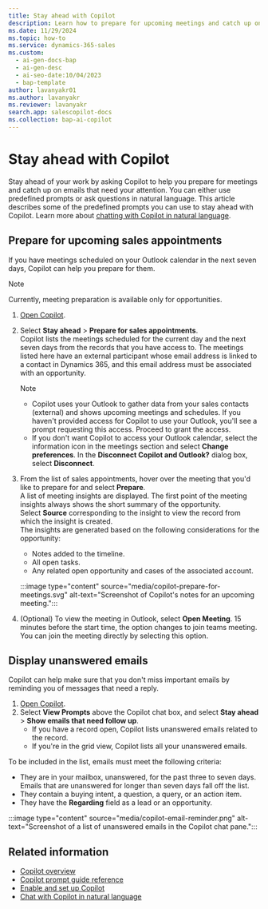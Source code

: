 ```yaml
---
title: Stay ahead with Copilot
description: Learn how to prepare for upcoming meetings and catch up on emails with Copilot in Dynamics 365 Sales.
ms.date: 11/29/2024
ms.topic: how-to
ms.service: dynamics-365-sales
ms.custom:
  - ai-gen-docs-bap
  - ai-gen-desc
  - ai-seo-date:10/04/2023
  - bap-template
author: lavanyakr01
ms.author: lavanyakr
ms.reviewer: lavanyakr
search.app: salescopilot-docs
ms.collection: bap-ai-copilot
---
```


# Stay ahead with Copilot

Stay ahead of your work by asking Copilot to help you prepare for meetings and catch up on emails that need your attention. You can either use predefined prompts or ask questions in natural language. This article describes some of the predefined prompts you can use to stay ahead with Copilot. Learn more about [chatting with Copilot in natural language](use-sales-copilot.md#chat-with-copilot-in-NL).

<a name="copilot-meeting-prep"></a>

## Prepare for upcoming sales appointments

If you have meetings scheduled on your Outlook calendar in the next seven days, Copilot can help you prepare for them.  

> [!NOTE]
> Currently, meeting preparation is available only for opportunities.

1. [Open Copilot](use-sales-copilot.md#open-copilot).  
1. Select **Stay ahead** > **Prepare for sales appointments**.  
    Copilot lists the meetings scheduled for the current day and the next seven days from the records that you have access to. The meetings listed here have an external participant whose email address is linked to a contact in Dynamics 365, and this email address must be associated with an opportunity.

    > [!NOTE]
    > - Copilot uses your Outlook to gather data from your sales contacts (external) and shows upcoming meetings and schedules. If you haven't provided access for Copilot to use your Outlook, you'll see a prompt requesting this access. Proceed to grant the access.
    > - If you don't want Copilot to access your Outlook calendar, select the information icon in the meetings section and select **Change preferences**. In the **Disconnect Copilot and Outlook?** dialog box, select **Disconnect**.

1. From the list of sales appointments, hover over the meeting that you'd like to prepare for and select **Prepare**.  
    A list of meeting insights are displayed. The first point of the meeting insights always shows the short summary of the opportunity.  
    Select **Source** corresponding to the insight to view the record from which the insight is created.  
    The insights are generated based on the following considerations for the opportunity:  
    - Notes added to the timeline.  
    - All open tasks.  
    - Any related open opportunity and cases of the associated account.  

    :::image type="content" source="media/copilot-prepare-for-meetings.svg" alt-text="Screenshot of Copilot's notes for an upcoming meeting.":::

1. (Optional) To view the meeting in Outlook, select **Open Meeting**. 15 minutes before the start time, the option changes to join teams meeting. You can join the meeting directly by selecting this option.  

<a name="copilot-email-reminder"></a>

## Display unanswered emails

Copilot can help make sure that you don't miss important emails by reminding you of messages that need a reply.

1. [Open Copilot](use-sales-copilot.md#open-copilot).  
1. Select **View Prompts** above the Copilot chat box, and select **Stay ahead** >  **Show emails that need follow up**.  
    - If you have a record open, Copilot lists unanswered emails related to the record.  
    - If you're in the grid view, Copilot lists all your unanswered emails.  

To be included in the list, emails must meet the following criteria:  

- They are in your mailbox, unanswered, for the past three to seven days. Emails that are unanswered for longer than seven days fall off the list.  
- They contain a buying intent, a question, a query, or an action item.  
- They have the **Regarding** field as a lead or an opportunity.  

:::image type="content" source="media/copilot-email-reminder.png" alt-text="Screenshot of a list of unanswered emails in the Copilot chat pane.":::

## Related information

- [Copilot overview](copilot-overview.md)
- [Copilot prompt guide reference](copilot-prompt-guide.md)
- [Enable and set up Copilot](enable-setup-copilot.md)
- [Chat with Copilot in natural language](use-sales-copilot.md#chat-with-copilot-in-NL)
